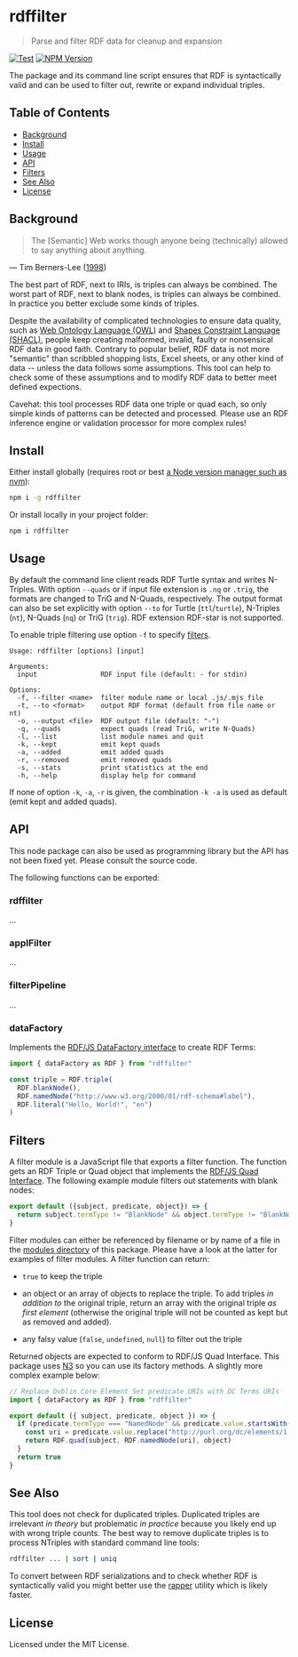 # rdffilter

> Parse and filter RDF data for cleanup and expansion

[![Test](https://github.com/gbv/rdffilter/actions/workflows/test.yml/badge.svg)](https://github.com/gbv/rdffilter/actions/workflows/test.yml)
[![NPM Version](http://img.shields.io/npm/v/rdffilter.svg?style=flat)](https://www.npmjs.org/package/rdffilter)

The package and its command line script ensures that RDF is syntactically valid and can be used to filter out, rewrite or expand individual triples.

## Table of Contents

- [Background](#background)
- [Install](#install)
- [Usage](#usage)
- [API](#api)
- [Filters](#filters)
- [See Also](#see-also)
- [License](#license)

## Background

> The [Semantic] Web works though anyone being (technically) allowed to say anything about anything.

— Tim Berners-Lee ([1998](https://www.w3.org/DesignIssues/RDFnot.html))

The best part of RDF, next to IRIs, is triples can always be combined. The worst part of RDF, next to blank nodes, is triples can always be combined. In practice you better exclude some kinds of triples. 

Despite the availability of complicated technologies to ensure data quality, such as [Web Ontology Language (OWL)](https://www.w3.org/TR/owl2-overview/) and [Shapes Constraint Language (SHACL)](https://www.w3.org/TR/shacl/), people keep creating malformed, invalid, faulty or nonsensical RDF data in good faith. Contrary to popular belief, RDF data is not more "semantic" than scribbled shopping lists, Excel sheets, or any other kind of data -- unless the data follows some assumptions. This tool can help to check some of these assumptions and to modify RDF data to better meet defined expections.

Cavehat: this tool processes RDF data one triple or quad each, so only simple
kinds of patterns can be detected and processed. Please use an RDF inference
engine or validation processor for more complex rules!

## Install

Either install globally (requires root or best [a Node version manager such as nvm](https://docs.npmjs.com/downloading-and-installing-node-js-and-npm)):

~~~sh
npm i -g rdffilter
~~~

Or install locally in your project folder:

~~~
npm i rdffilter
~~~

## Usage

By default the command line client reads RDF Turtle syntax and writes
N-Triples. With option `--quads` or if input file extension is `.nq` or
`.trig`, the formats are changed to TriG and N-Quads, respectively. The output
format can also be set explicitly with option `--to` for Turtle
(`ttl`/`turtle`), N-Triples (`nt`), N-Quads (`nq`) or TriG (`trig`). RDF
extension RDF-star is not supported.

To enable triple filtering use option `-f` to specify [filters](#filters).

~~~
Usage: rdffilter [options] [input]

Arguments:
  input                RDF input file (default: - for stdin)

Options:
  -f, --filter <name>  filter module name or local .js/.mjs file
  -t, --to <format>    output RDF format (default from file name or nt)
  -o, --output <file>  RDF output file (default: "-")
  -q, --quads          expect quads (read TriG, write N-Quads)
  -l, --list           list module names and quit
  -k, --kept           emit kept quads
  -a, --added          emit added quads
  -r, --removed        emit removed quads
  -s, --stats          print statistics at the end
  -h, --help           display help for command
~~~

If none of option `-k`, `-a`, `-r` is given, the combination `-k -a` is used as default (emit kept and added quads).

## API

This node package can also be used as programming library but the API has not been fixed yet. Please consult the source code.

The following functions can be exported:

### rdffilter

...

### applFilter

...

### filterPipeline

...

### dataFactory

Implements the [RDF/JS DataFactory interface](https://rdf.js.org/data-model-spec/#datafactory-interface) to create RDF Terms:

~~~js
import { dataFactory as RDF } from "rdffilter"

const triple = RDF.triple(
  RDF.blankNode(),
  RDF.namedNode("http://www.w3.org/2000/01/rdf-schema#label"),
  RDF.literal("Hello, World!", "en")
)
~~~

## Filters

A filter module is a JavaScript file that exports a filter function. The function gets an RDF Triple or Quad object that implements the [RDF/JS Quad Interface](https://rdf.js.org/data-model-spec/#quad-interface). The following example module filters out statements with blank nodes:

~~~js
export default ({subject, predicate, object}) => {
  return subject.termType != "BlankNode" && object.termType != "BlankNode"
}
~~~

Filter modules can either be referenced by filename or by name of a file in the [modules directory](modules) of this package. Please have a look at the latter for examples of filter modules. A filter function can return:

- `true` to keep the triple

- an object or an array of objects to replace the triple.  To add triples *in
  addition to* the original triple, return an array with the original triple *as
  first element* (otherwise the original triple will not be counted as kept but as
  removed and added).

- any falsy value (`false`, `undefined`, `null`) to filter out the triple

Returned objects are expected to conform to RDF/JS Quad Interface. This package uses [N3](https://www.npmjs.com/package/n3) so you can use its factory methods. A slightly more complex example below:

~~~js
// Replace Dublin Core Element Set predicate URIs with DC Terms URIs
import { dataFactory as RDF } from "rdffilter"

export default ({ subject, predicate, object }) => {
  if (predicate.termType === "NamedNode" && predicate.value.startsWith("http://purl.org/dc/elements/1.1/")) {
    const uri = predicate.value.replace("http://purl.org/dc/elements/1.1/","http://purl.org/dc/")
    return RDF.quad(subject, RDF.namedNode(uri), object)
  }
  return true
}
~~~


## See Also

This tool does not check for duplicated triples. Duplicated triples are irrelevant *in theory* but problematic *in practice* because you likely end up with wrong triple counts. The best way to remove duplicate triples is to process NTriples with standard command line tools:

~~~sh
rdffilter ... | sort | uniq
~~~

To convert between RDF serializations and to check whether RDF is syntactically valid you might better use the [rapper](https://librdf.org/raptor/rapper.html) utility which is likely faster.

## License

Licensed under the MIT License.

